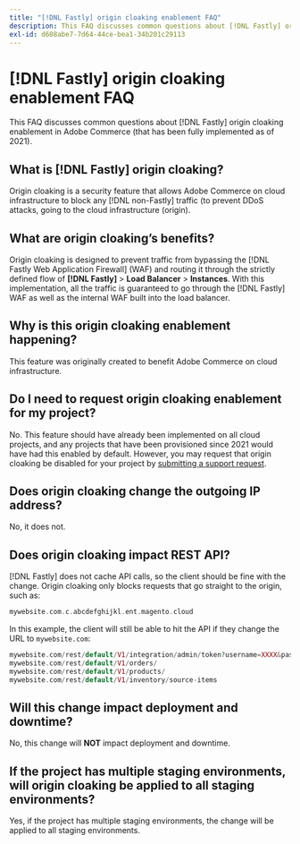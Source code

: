 ```yaml
---
title: "[!DNL Fastly] origin cloaking enablement FAQ"
description: This FAQ discusses common questions about [!DNL Fastly] origin cloaking enablement in Adobe Commerce (that has been fully implemented as of 2021).
exl-id: d608abe7-7d64-44ce-bea1-34b201c29113
---
```

# [!DNL Fastly] origin cloaking enablement FAQ

This FAQ discusses common questions about [!DNL Fastly] origin cloaking enablement in Adobe Commerce (that has been fully implemented as of 2021).

## What is [!DNL Fastly] origin cloaking?

Origin cloaking is a security feature that allows Adobe Commerce on cloud infrastructure to block any [!DNL non-Fastly] traffic (to prevent DDoS attacks, going to the cloud infrastructure (origin).

## What are origin cloaking’s benefits?

Origin cloaking is designed to prevent traffic from bypassing the [!DNL Fastly Web Application Firewall] (WAF) and routing it through the strictly defined flow of **[!DNL Fastly]** > **Load Balancer** > **Instances**. With this implementation, all the traffic is guaranteed to go through the [!DNL Fastly] WAF as well as the internal WAF built into the load balancer.

## Why is this origin cloaking enablement happening?

This feature was originally created to benefit Adobe Commerce on cloud infrastructure.

## Do I need to request origin cloaking enablement for my project?

No. This feature should have already been implemented on all cloud projects, and any projects that have been provisioned since 2021 would have had this enabled by default. However, you may request that origin cloaking be disabled for your project by [submitting a support request](magento-help-center-user-guide.md#submit-ticket).

## Does origin cloaking change the outgoing IP address?

No, it does not.

## Does origin cloaking impact REST API?

[!DNL Fastly] does not cache API calls, so the client should be fine with the change. Origin cloaking only blocks requests that go straight to the origin, such as:

```php
mywebsite.com.c.abcdefghijkl.ent.magento.cloud
```

In this example, the client will still be able to hit the API if they change the URL to ``mywebsite.com``:

```php
mywebsite.com/rest/default/V1/integration/admin/token?username=XXXX&password=XXXXX;
mywebsite.com/rest/default/V1/orders/
mywebsite.com/rest/default/V1/products/
mywebsite.com/rest/default/V1/inventory/source-items
```

## Will this change impact deployment and downtime?

No, this change will **NOT** impact deployment and downtime.

## If the project has multiple staging environments, will origin cloaking be applied to all staging environments?

Yes, if the project has multiple staging environments, the change will be applied to all staging environments.
